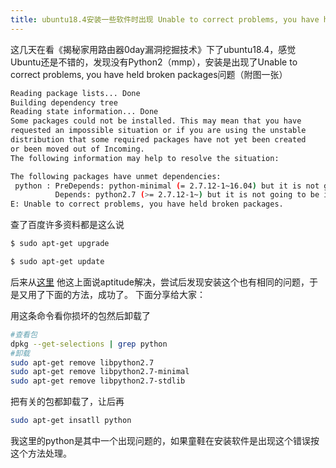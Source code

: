 ```yaml
---
title: ubuntu18.4安装一些软件时出现 Unable to correct problems, you have held broken packages
---
```

这几天在看《揭秘家用路由器0day漏洞挖掘技术》下了ubuntu18.4，感觉Ubuntu还是不错的，发现没有Python2（mmp），安装是出现了Unable to correct problems, you have held broken packages问题（附图一张）

``` bash
Reading package lists... Done
Building dependency tree       
Reading state information... Done
Some packages could not be installed. This may mean that you have
requested an impossible situation or if you are using the unstable
distribution that some required packages have not yet been created
or been moved out of Incoming.
The following information may help to resolve the situation:

The following packages have unmet dependencies:
 python : PreDepends: python-minimal (= 2.7.12-1~16.04) but it is not going to be installed
          Depends: python2.7 (>= 2.7.12-1~) but it is not going to be installed
E: Unable to correct problems, you have held broken packages.

```

查了百度许多资料都是这么说

``` bash
$ sudo apt-get upgrade

$ sudo apt-get update
```
后来从[这里](https://askubuntu.com/questions/223237/unable-to-correct-problems-you-have-held-broken-packages)
他这上面说aptitude解决，尝试后发现安装这个也有相同的问题，于是又用了下面的方法，成功了。
下面分享给大家：

用这条命令看你损坏的包然后卸载了
``` bash
#查看包
dpkg --get-selections | grep python
#卸载
sudo apt-get remove libpython2.7
sudo apt-get remove libpython2.7-minimal
sudo apt-get remove libpython2.7-stdlib
```
把有关的包都卸载了，让后再
``` bash
sudo apt-get insatll python
```
我这里的python是其中一个出现问题的，如果童鞋在安装软件是出现这个错误按这个方法处理。



